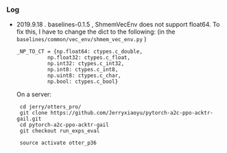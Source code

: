 

### Log

* 2019.9.18 . baselines-0.1.5 , ShmemVecEnv does not support float64.
   To fix this, I have to change the dict to the following: (in the `baselines/common/vec_env/shmem_vec_env.py` )
   ```buildoutcfg
   _NP_TO_CT = {np.float64: ctypes.c_double,
             np.float32: ctypes.c_float,
             np.int32: ctypes.c_int32,
             np.int8: ctypes.c_int8,
             np.uint8: ctypes.c_char,
             np.bool: ctypes.c_bool}
   ```
   
   
   On a server:
   ```buildoutcfg
    cd jerry/otters_pro/
    git clone https://github.com/Jerryxiaoyu/pytorch-a2c-ppo-acktr-gail.git
    cd pytorch-a2c-ppo-acktr-gail
    git checkout run_exps_eval
    
    source activate otter_p36
    
    ```
